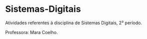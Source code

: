 # Sistemas-Digitais

Atividades referentes à disciplina de Sistemas Digitais, 2³ período.

Professora: Mara Coelho.
